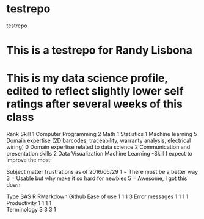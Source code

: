 # testrepo
testrepo
# This is a testrepo for Randy Lisbona

# This is my data science profile, edited to reflect slightly lower self ratings after several weeks of this class

Rank    Skill
1     Computer Programming
2       Math
1       Statistics
1       Machine learning
5       Domain expertise (2D barcodes, traceability, warranty analysis, electrical wiring)
0       Domain expertise related to data science
2       Communication and presentation skills
2       Data Visualization
Machine Learning -Skill I expect to improve the most:

Subject matter frustrations as of 2016/05/29 
1 = There must be a better way
3 = Usable but why make it so hard for newbies
5 = Awesome, I got this down

Type              SAS     R    RMarkdown  Github
Ease of use        1      1       1        3
Error messages     1      1       1        1
Productivity       1      1       1        1   
Terminology        3      3       3        1

